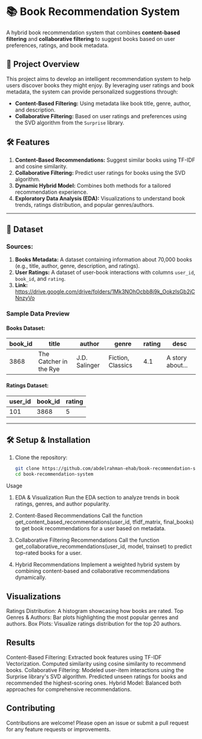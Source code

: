 # 📚 Book Recommendation System

A hybrid book recommendation system that combines **content-based filtering** and **collaborative filtering** to suggest books based on user preferences, ratings, and book metadata.

## 🎯 Project Overview

This project aims to develop an intelligent recommendation system to help users discover books they might enjoy. By leveraging user ratings and book metadata, the system can provide personalized suggestions through:
- **Content-Based Filtering:** Using metadata like book title, genre, author, and description.
- **Collaborative Filtering:** Based on user ratings and preferences using the SVD algorithm from the `Surprise` library.

## 🛠️ Features

1. **Content-Based Recommendations:** Suggest similar books using TF-IDF and cosine similarity.
2. **Collaborative Filtering:** Predict user ratings for books using the SVD algorithm.
3. **Dynamic Hybrid Model:** Combines both methods for a tailored recommendation experience.
4. **Exploratory Data Analysis (EDA):** Visualizations to understand book trends, ratings distribution, and popular genres/authors.

---

## 📂 Dataset

### Sources:
1. **Books Metadata:** A dataset containing information about 70,000 books (e.g., title, author, genre, description, and ratings).
2. **User Ratings:** A dataset of user-book interactions with columns `user_id`, `book_id`, and `rating`.
3. **Link:** https://drive.google.com/drive/folders/1Mk3NOhOcbb8j9k_OokzIsGb2jCNnzyVo

### Sample Data Preview
#### Books Dataset:
| book_id | title                 | author        | genre          | rating | desc            |
|---------|-----------------------|---------------|----------------|--------|-----------------|
| 3868    | The Catcher in the Rye | J.D. Salinger | Fiction, Classics | 4.1    | A story about...|

#### Ratings Dataset:
| user_id | book_id | rating |
|---------|---------|--------|
| 101     | 3868    | 5      |

---

## 🛠️ Setup & Installation

1. Clone the repository:
   ```bash
   git clone https://github.com/abdelrahman-ehab/book-recommendation-system.git
   cd book-recommendation-system
Usage
1. EDA & Visualization
Run the EDA section to analyze trends in book ratings, genres, and author popularity.

2. Content-Based Recommendations
Call the function get_content_based_recommendations(user_id, tfidf_matrix, final_books) to get book recommendations for a user based on metadata.

3. Collaborative Filtering Recommendations
Call the function get_collaborative_recommendations(user_id, model, trainset) to predict top-rated books for a user.

4. Hybrid Recommendations
Implement a weighted hybrid system by combining content-based and collaborative recommendations dynamically.

## Visualizations

Ratings Distribution: A histogram showcasing how books are rated.
Top Genres & Authors: Bar plots highlighting the most popular genres and authors.
Box Plots: Visualize ratings distribution for the top 20 authors.

## Results

Content-Based Filtering:
Extracted book features using TF-IDF Vectorization.
Computed similarity using cosine similarity to recommend books.
Collaborative Filtering:
Modeled user-item interactions using the Surprise library's SVD algorithm.
Predicted unseen ratings for books and recommended the highest-scoring ones.
Hybrid Model: Balanced both approaches for comprehensive recommendations.

## Contributing
Contributions are welcome! Please open an issue or submit a pull request for any feature requests or improvements.


